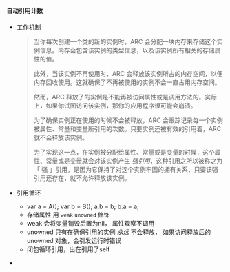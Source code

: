 #### 自动引用计数

- 工作机制

  > 当你每次创建一个类的新的实例时，ARC 会分配一块内存来存储这个实例信息。内存会包含该实例的类型信息，以及该实例所有相关的存储属性的值。
  >
  > 此外，当该实例不再使用时，ARC 会释放该实例所占的内存空间，以便内存回收使用。这就确保了不再被使用的实例不会一直占用内存空间。
  >
  > 然而，ARC 释放了的实例是不能再被访问属性或是调用方法的。实际上，如果你试图访问该实例，那你的应用程序很可能会崩溃。
  >
  > 为了确保实例正在使用的时候不会被释放，ARC 会跟踪记录每一个实例被属性、常量和变量所引用的次数。只要实例还被有效的引用着，ARC 就不会释放该实例。
  >
  > 为了实现这一点，在实例被分配给属性、常量或是变量的时候，这个属性、常量或是变量就会对该实例产生 *强引用*，这种引用之所以被称之为「 强 」引用，是因为它保持了对这个实例牢固的拥有关系，只要该强引用还存在，就不允许释放该实例。

- 引用循环

  - var a = A(); var b = B();  a.b = b; b.a = a;
  - 存储属性 用 `weak` `unowned` 修饰
  - weak 会将变量销毁后置为nil， 属性观察不调用
  - unowned 只有在确保引用的实例 *永远* 不会释放， 如果访问释放后的 unowned 对象，会引发运行时错误
  - 闭包循环引用，出在引用了self

- ​

  ​

  ​